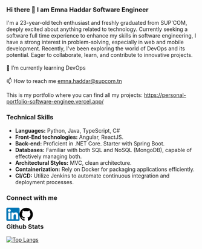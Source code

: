 ### Hi there 👋 I am Emna Haddar Software Engineer

I'm a 23-year-old tech enthusiast and freshly graduated from SUP'COM, deeply excited about anything related to technology. Currently seeking a software full time experience to enhance my skills in software engineering, I have a strong interest in problem-solving, especially in web and mobile development. Recently, I've been exploring the world of DevOps and its potential. Eager to collaborate, learn, and contribute to innovative projects.
<br>  
🌱 I’m currently learning DevOps
<br>  
📫 How to reach me emna.haddar@supcom.tn

This is my portfolio where you can find all my projects: https://personal-portfolio-software-enginee.vercel.app/
### Technical Skills
- **Languages:** Python, Java, TypeScript, C#
- **Front-End technologies:**  Angular, ReactJS.
- **Back-end:** Proficient in .NET Core. Starter with Spring Boot.
- **Databases:** Familiar with both SQL and NoSQL (MongoDB), capable of effectively managing both.
- **Architectural Styles:** MVC, clean architecture.
- **Containerization:** Rely on Docker for packaging applications efficiently.
- **CI/CD:** Utilize Jenkins to automate continuous integration and deployment processes.

### Connect with me
<a href="https://www.linkedin.com/in/emna-haddar-16bb1a259/">
  <img align="left" src="https://github.com/Emnahad/Emnahad/raw/main/linkedin.png" alt="Emna Haddar | Linkedin" width="35px"/>
</a>
<a href="https://github.com/Emnahad">
  <img align="left" src="https://github.com/Emnahad/Emnahad/blob/main/Github.png" alt="Emna Haddar | Github" width="35px"/>
</a>
<br>  





### Github Stats

[![Top Langs](https://github-readme-stats.vercel.app/api/top-langs/?username=Emnahad&layout=compact)](https://github.com/Emnahad)
